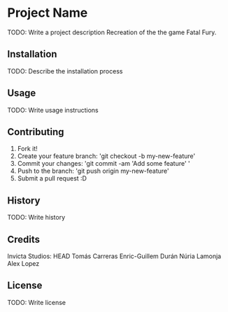 ﻿# Project Name
TODO: Write a project description
Recreation of the the game Fatal Fury.


## Installation
TODO: Describe the installation process


## Usage
TODO: Write usage instructions


## Contributing
1. Fork it!
2. Create your feature branch: 'git checkout -b my-new-feature'
3. Commit your changes: 'git commit -am 'Add some feature' '
4. Push to the branch: 'git push origin my-new-feature'
5. Submit a pull request :D


## History
TODO: Write history


## Credits
Invicta Studios:
HEAD
Tomás Carreras
Enric-Guillem Durán
Núria Lamonja
Alex Lopez


## License
TODO: Write license


